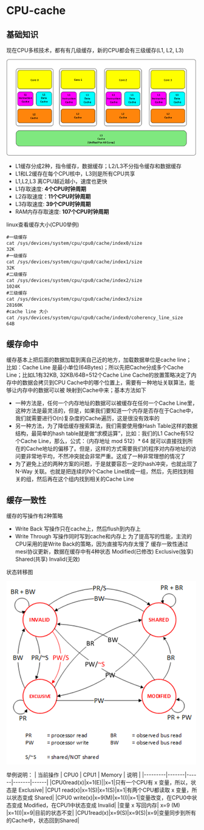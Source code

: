 # CPU-cache
## 基础知识
现在CPU多核技术，都有有几级缓存，新的CPU都会有三级缓存(L1, L2, L3)

<img src="https://github.com/lys861205/CPU-cache/blob/master/cache.architecture.png" width="500" heigth="400">

* L1缓存分成2种，指令缓存，数据缓存；L2/L3不分指令缓存和数据缓存
* L1和L2缓存在每个CPU核中，L3则是所有CPU共享
* L1,L2,L3 离CPU越近越小，速度也更快
* L1存取速度: **4个CPU时钟周期**
* L2存取速度：**11个CPU时钟周期**
* L3存取速度: **39个CPU时钟周期**
* RAM内存存取速度: **107个CPU时钟周期**

linux查看缓存大小(CPU0举例)
```
#一级缓存
cat /sys/devices/system/cpu/cpu0/cache/index0/size
32K
#一级缓存
cat /sys/devices/system/cpu/cpu0/cache/index1/size
32K
#二级缓存
cat /sys/devices/system/cpu/cpu0/cache/index2/size
1024K
#三级缓存
cat /sys/devices/system/cpu/cpu0/cache/index3/size
28160K
#cache line 大小
cat /sys/devices/system/cpu/cpu0/cache/index0/coherency_line_size
64B
```
## 缓存命中
缓存基本上把后面的数据加载到离自己近的地方，加载数据单位是cache line；
比如：Cache Line 是最小单位(64Bytes)；所以先把Cache分成多个Cache Line；比如L1有32KB, 32KB/64B=512个Cache Line
Cache的放置策略决定了内存中的数据会拷贝到CPU Cache中的哪个位置上，需要有一种地址关联算法，能够让内存中的数据可以被
映射到Cache中来；基本方法如下
* 一种方法是，任何一个内存地址的数据可以被缓存在任何一个Cache Line里，这种方法是最灵活的，但是，如果我们要知道一个内存是否存在于Cache中，我们就需要进行O(n)复杂度的Cache遍历，这是很没有效率的
* 另一种方法，为了降低缓存搜索算法，我们需要使用像Hash Table这样的数据结构，最简单的hash table就是做“求模运算”，比如：我们的L1 Cache有512个Cache Line，那么，公式：（内存地址 mod 512）* 64 就可以直接找到所在的Cache地址的偏移了。但是，这样的方式需要我们的程序对内存地址的访问要非常地平均，不然冲突就会非常严重。这成了一种非常理想的情况了
* 为了避免上述的两种方案的问题，于是就要容忍一定的hash冲突，也就出现了 N-Way 关联。也就是把连续的N个Cache Line绑成一组，然后，先把找到相关的组，然后再在这个组内找到相关的Cache Line

## 缓存一致性
缓存的写操作有2种策略
* Write Back     写操作只在cache上，然后flush到内存上
* Write Through  写操作同时写到cache和内存上
为了提高写的性能，主流的CPU采用的是Write Back的策略，因为直接写内存太慢了
缓存一致性通过mesi协议更新，数据在缓存中有4种状态
Modified(已修改) Exclusive(独享) Shared(共享) Invalid(无效)

状态转移图

<img src="https://github.com/lys861205/CPU-cache/blob/master/MESI.png" width="500" heigth="400">

举例说明：
| 当前操作 | CPU0 | CPU1 | Memory | 说明 |
|---------|-------|------|-------|------|
|CPU0read(x)|x=1(E)||x=1|只有一个CPU有 x 变量，所以，状态是 Exclusive|
|CPU1 read(x)|x=1(S)|x=1(S)|x=1|有两个CPU都读取 x 变量，所以状态变成 Shared|
|CPU0 write(x)|x=9(M)|x=1(I)|x=1|变量改变，在CPU0中状态变成 Modified，在CPU1中状态变成 Invalid|
|变量 x 写回内存| x=9 (M)	|x=1(I)|x=9|目前的状态不变|
|CPU1read(x)|x=9(S)|x=9(S)|x=9|变量同步到所有的Cache中，状态回到Shared|


